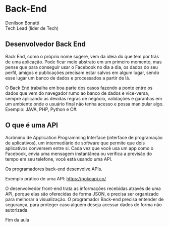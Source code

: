 # Back-End

Denilson Bonatti  
Tech Lead (lider de Tech)

## Desenvolvedor Back End 

Back End, como o próprio nome sugere, vem da ideia do que tem por trás de uma aplicação. Pode ficar meio abstrato em um primeiro momento, mas pense que para conseguir usar o Facebook no dia a dia, os dados do seu perfil, amigos e publicações precisam estar salvos em algum lugar, sendo esse lugar um banco de dados e processados a partir de lá.

O Back End trabalha em boa parte dos casos fazendo a ponte entre os dados que vem do navegador rumo ao banco de dados e vice-versa, sempre aplicando as devidas regras de negócio, validações e garantias em um ambiente onde o usuário final não tenha acesso e possa manipular algo.  
Exemplo: JAVA, PHP, Python e C#.

## O que é uma API  

Acrônimo de Application Programming Interface (interface de programação de aplicativos), um intermediário de software que permite que dois aplicativos conversem entre si. Cada vez que você usa um app como o Facebook, envia uma mensagem instantânea ou verifica a previsão do tempo em seu telefone, você está usando uma API.

Os programadores back-end desenvolve APIs.

Exemplo prático de uma API: https://pokeapi.co/ 

O desenvolvedor front-end trata as informações recebidas através de uma API, porque elas são oferecidas de forma JSON, e precisa ser organizado para melhorar a visualização. O programador Back-end precisa entender de segurança, para proteger caso alguém deseja acessar dados de forma não autorizada.

Fim da aula
